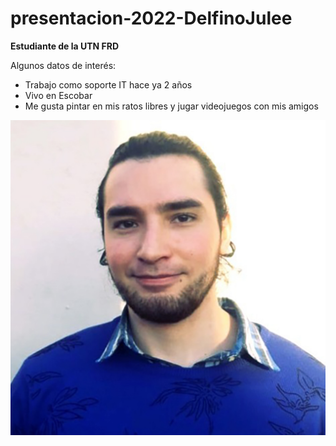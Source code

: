 # presentacion-2022-DelfinoJulee


**Estudiante de la UTN FRD**

Algunos datos de interés:

- Trabajo como soporte IT hace ya 2 años
- Vivo en Escobar
- Me gusta pintar en mis ratos libres y jugar videojuegos con mis amigos

![foto](julian.jpg)
